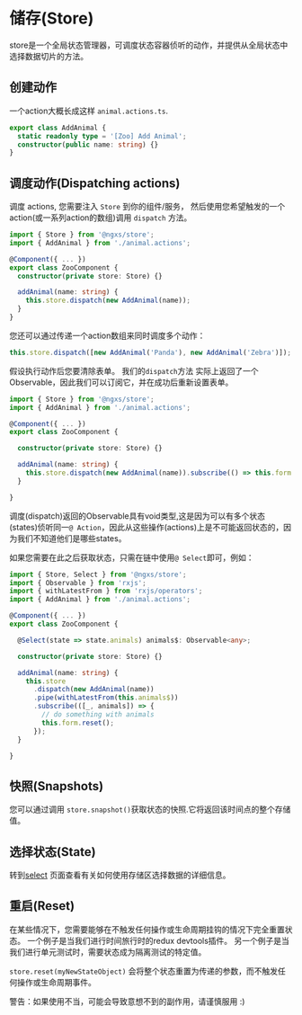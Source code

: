 # 储存(Store)

store是一个全局状态管理器，可调度状态容器侦听的动作，并提供从全局状态中选择数据切片的方法。

## 创建动作

一个action大概长成这样 `animal.actions.ts`.

```typescript
export class AddAnimal {
  static readonly type = '[Zoo] Add Animal';
  constructor(public name: string) {}
}
```

## 调度动作\(Dispatching actions\) 

调度 actions, 您需要注入 `Store` 到你的组件/服务， 然后使用您希望触发的一个action\(或一系列action的数组\)调用 `dispatch` 方法。

```typescript
import { Store } from '@ngxs/store';
import { AddAnimal } from './animal.actions';

@Component({ ... })
export class ZooComponent {
  constructor(private store: Store) {}

  addAnimal(name: string) {
    this.store.dispatch(new AddAnimal(name));
  }
}
```

您还可以通过传递一个action数组来同时调度多个动作：

```typescript
this.store.dispatch([new AddAnimal('Panda'), new AddAnimal('Zebra')]);
```

假设执行动作后您要清除表单。 我们的`dispatch`方法 实际上返回了一个Observable，因此我们可以订阅它，并在成功后重新设置表单。

```typescript
import { Store } from '@ngxs/store';
import { AddAnimal } from './animal.actions';

@Component({ ... })
export class ZooComponent {

  constructor(private store: Store) {}

  addAnimal(name: string) {
    this.store.dispatch(new AddAnimal(name)).subscribe(() => this.form.reset());
  }

}
```

调度\(dispatch\)返回的Observable具有void类型,这是因为可以有多个状态\(states\)侦听同一`@ Action`，因此从这些操作\(actions\)上是不可能返回状态的，因为我们不知道他们是哪些states。

如果您需要在此之后获取状态，只需在链中使用`@ Select`即可，例如：

```typescript
import { Store, Select } from '@ngxs/store';
import { Observable } from 'rxjs';
import { withLatestFrom } from 'rxjs/operators';
import { AddAnimal } from './animal.actions';

@Component({ ... })
export class ZooComponent {

  @Select(state => state.animals) animals$: Observable<any>;

  constructor(private store: Store) {}

  addAnimal(name: string) {
    this.store
      .dispatch(new AddAnimal(name))
      .pipe(withLatestFrom(this.animals$))
      .subscribe(([_, animals]) => {
        // do something with animals
        this.form.reset();
      });
  }

}
```

## 快照\(Snapshots\)

您可以通过调用 `store.snapshot()`获取状态的快照.它将返回该时间点的整个存储值。

## 选择状态\(State\)

转到[select](select.md) 页面查看有关如何使用存储区选择数据的详细信息。

## 重启\(Reset\)

在某些情况下，您需要能够在不触发任何操作或生命周期挂钩的情况下完全重置状态。 一个例子是当我们进行时间旅行时的redux devtools插件。 另一个例子是当我们进行单元测试时，需要状态成为隔离测试的特定值。

`store.reset(myNewStateObject)` 会将整个状态重置为传递的参数，而不触发任何操作或生命周期事件。

警告：如果使用不当，可能会导致意想不到的副作用，请谨慎服用 :\)

